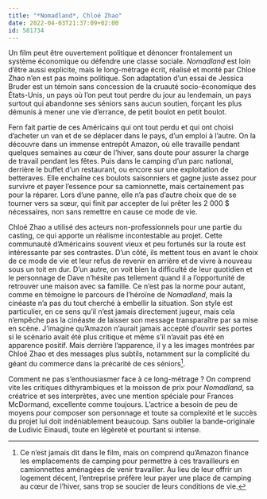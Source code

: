 ```yaml
---
title: "*Nomadland*, Chloé Zhao"
date: 2022-04-03T21:37:09+02:00
id: 581734 
---
```


Un film peut être ouvertement politique et dénoncer frontalement un système économique ou défendre une classe sociale. *Nomadland* est loin d’être aussi explicite, mais le long-métrage écrit, réalisé et monté par Chloe Zhao n’en est pas moins politique. Son adaptation d’un essai de Jessica Bruder est un témoin sans concession de la cruauté socio-économique des États-Unis, un pays où l’on peut tout perdre du jour au lendemain, un pays surtout qui abandonne ses séniors sans aucun soutien, forçant les plus démunis à mener une vie d’errance, de petit boulot en petit boulot.

Fern fait partie de ces Américains qui ont tout perdu et qui ont choisi d’acheter un van et de se déplacer dans le pays, d’un emploi à l’autre. On la découvre dans un immense entrepôt Amazon, où elle travaille pendant quelques semaines au cœur de l’hiver, sans doute pour assurer la charge de travail pendant les fêtes. Puis dans le camping d’un parc national, derrière le buffet d’un restaurant, ou encore sur une exploitation de betteraves. Elle enchaîne ces boulots saisonniers et gagne juste assez pour survivre et payer l’essence pour sa camionnette, mais certainement pas pour la réparer. Lors d’une panne, elle n’a pas d’autre choix que de se tourner vers sa sœur, qui finit par accepter de lui prêter les 2 000 $ nécessaires, non sans remettre en cause ce mode de vie. 

Chloé Zhao a utilisé des acteurs non-professionnels pour une partie du casting, ce qui apporte un réalisme incontestable au projet. Cette communauté d’Américains souvent vieux et peu fortunés sur la route est intéressante par ses contrastes. D’un côté, ils mettent tous en avant le choix de ce mode de vie et leur refus de revenir en arrière et de vivre à nouveau sous un toit en dur. D’un autre, on voit bien la difficulté de leur quotidien et le personnage de Dave n’hésite pas tellement quand il a l’opportunité de retrouver une maison avec sa famille. Ce n’est pas la norme pour autant, comme en témoigne le parcours de l’héroïne de *Nomadland*, mais la cinéaste n’a pas du tout cherché à embellir la situation. Son style est particulier, en ce sens qu’il n’est jamais directement jugeur, mais cela n’empêche pas la cinéaste de laisser son message transparaître par sa mise en scène. J’imagine qu’Amazon n’aurait jamais accepté d’ouvrir ses portes si le scénario avait été plus critique et même s’il n’avait pas été en apparence positif. Mais derrière l’apparence, il y a les images montrées par Chloé Zhao et des messages plus subtils, notamment sur la complicité du géant du commerce dans la précarité de ces séniors[^1]. 

Comment ne pas s’enthousiasmer face à ce long-métrage ? On comprend vite les critiques dithyrambiques et la moisson de prix pour *Nomadland*, sa créatrice et ses interprètes, avec une mention spéciale pour Frances McDormand, excellente comme toujours. L’actrice a besoin de peu de moyens pour composer son personnage et toute sa complexité et le succès du projet lui doit indéniablement beaucoup. Sans oublier la bande-originale de Ludivic Einaudi, toute en légèreté et pourtant si intense.

[^1]: Ce n’est jamais dit dans le film, mais on comprend qu’Amazon finance les emplacements de camping pour permettre à ces travailleurs en camionnettes aménagées de venir travailler. Au lieu de leur offrir un logement décent, l’entreprise préfère leur payer une place de camping au cœur de l’hiver, sans trop se soucier de leurs conditions de vie. 
